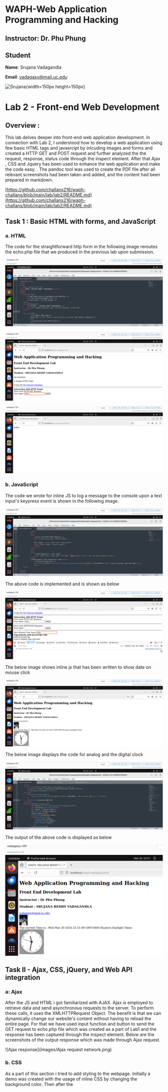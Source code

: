 # WAPH-Web Application Programming and Hacking

## Instructor: Dr. Phu Phung

## Student

**Name**: Srujana Vadagandla

**Email**: vadagasy@mail.uc.edu

![Srujana](image/srujana.jpg){width=150px height=150px}

# Lab 2 - Front-end Web Development

## Overview : 
This lab delves deeper into front-end web application development. In connection with Lab 2, I understood how to develop a web application using few basic HTML tags and javasrcipt by inlcuding images and forms and created a HTTP GET and POST request and further analyzed the the request, response, status code through the inspect element. After that Ajax , CSS and Jquery has been used to enhance the web application and make the code easy. . The pandoc tool was used to create the PDF file after all relevant screenshots had been taken and added, and the content had been prepared in markdown.


[https://github.com/challans216/waph-challans/blob/main/lab/lab2/README.md](https://github.com/challans216/waph-challans/blob/main/lab/lab2/README.md)



## Task 1 : Basic HTML with forms, and JavaScript

### a. HTML

The code for the straightforward http form in the following image reroutes the echo.php file that we produced in the previous lab upon submission.

![Code for HTML page creation](images/1.png)

![Resultant webpage](images/2.png)

![Resultant webpage](images/3.png)

### b. JavaScript
The code we wrote for inline JS to log a message to the console upon a text input's keypress event is shown in the following image.

![Before clicking on the showdate and email](images/4.png)

The above code is implemented and is shown as below

![Date](images/5.png)

The below image shows inline js that has been written to show date on mouse click

![Screenshot show date](images/6.png)

The below image displays the code for analog and the digital clock

![Screenshot clocks](images/7.png)

The output of the above code is displayed as below

![Screenshot clocks](images/8.png)



## Task II -  Ajax, CSS, jQuery, and Web API integration

### a: Ajax

After the JS and HTML i got familiarized with AJAX. Ajax is employed to retrieve data and send asynchronous requests to the server. To perform these calls, it uses the XMLHTTPRequest Object. The benefit is that we can dynamically change our website's content without having to reload the entire page.
For that we have used input function and button to send the GET request to echo.php file which was created as a part of Lab1 and the response has been captured through the inspect element.
Below are the screenshots of the output response which was made through Ajax request.


![Ajax response](images/Ajax request network.png)

### b. CSS 

As a part of this section i tried to add styling to the webpage. Initially a demo was created with the usage of inline CSS by changing the background color. Then after the <style> element in head section was used to style the webpage. 

![Adding Style to Webpage](images/CSS 2bi.png)


### c: JQuery

Learned about the jQuery library after that. This library can be used to choose HTML elements; it takes the place of functions like document.getElementById. This also serves as a convenient way to make ajax requests to the backend without having to create an instance of xmlhttprequest and write event handlers for it.
Created a jquery Get and post Request and the reponses have been captured in the below screenshot.


![JQuery GET request response](images/Jquery get request.png)

![JQuery POST request response](images/Jquery post request.png)


### d:  Web API integration
Lastly, the studied  is about the JavaScript built-in fetch API, which can be utilized in place of the xhr. The promise is returned by the retrieve() method. Thus, to create asynchronous behavior, we can use async await keywords in place of callback methods.
For this is to execute we have took some API's which are of free and tried to fetch the data. Json objects have been used to retrieve the data from the response of the API.

The first API displays the programming joke of the day which ia a free source api and the JSON object joke has been used to print the response.

![API Webpage-Joke of the day](images/JokeofthedayAPI.png)

![API Response-Joke of the day](images/JokeofthedayAPI.png)



The Second API is to get the age by taking name as input. An random age will be fetched based on the age Json oject.

